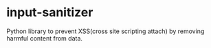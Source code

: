 # input-sanitizer
Python library to prevent XSS(cross site scripting attach) by removing harmful content from data. 
